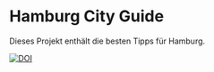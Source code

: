 # Hamburg City Guide
Dieses Projekt enthält die besten Tipps für Hamburg.


[![DOI](https://zenodo.org/badge/919959459.svg)](https://doi.org/10.5281/zenodo.14711257)
